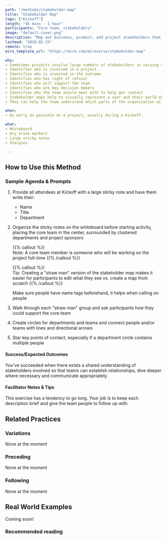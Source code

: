 ```yaml
---
path: "/methods/stakeholder-map"
title: "Stakeholder Map"
tags: ["Kickoff"]
length: "45 mins - 1 hour"
participants: "Core team, stakeholders"
image: "default-cover.png"
description: "Map out business, product, and project stakeholders that may impact or interact with the core team"
lastmod: "2019-02-25"
remote: true
miro_template_url: "https://miro.com/miroverse/stakeholder-map"

why:
- Sometimes projects involve large numbers of stakeholders in varying departments, and they need to be identified.
- Identifies who is involved in a project
- Identifies who is invested in the outcome
- Identifies who has right of refusal
- Identifies who will support the team
- Identifies who are key decision makers
- Identifies who the team should meet with to help get context
- Stakeholder maps help to visually represent a user and their world while showing connections within a context such as an organization. 
- They can help the team understand which parts of the organization will be affected by what is built.

when:
- As early as possible on a project, usually during a Kickoff.  

what:
- Whiteboard
- Dry erase markers
- Large sticky notes
- Sharpies

---
```

## How to Use this Method
### Sample Agenda & Prompts
1. Provide all attendees at Kickoff with a large sticky note and have them write their:

   - Name
   - Title
   - Department

1. Organize the sticky notes on the whiteboard before starting activity, placing the core team in the center, surrounded by clustered departments and project sponsors

   {{% callout %}}   
   Note: A core team member is someone who will be working on the project full-time
   {{% /callout %}}   

   {{% callout %}}   
   Tip: Creating a "straw man" version of the stakeholder map makes it easier for participants to edit what they see vs. create a map from scratch
   {{% /callout %}}   

   Make sure people have name tags beforehand, it helps when calling on people
  
1. Walk through each "straw man" group and ask participants how they could support the core team

1. Create circles for departments and teams and connect people and/or teams with lines and directional arrows

1. Star key points of contact, especially if a department circle contains multiple people

#### Success/Expected Outcomes
You've succeeded when there exists a shared understanding of stakeholders involved so that teams can establish relationships, dive deeper where necessary and communicate appropriately.

#### Facilitator Notes & Tips

This exercise has a tendency to go long. Your job is to keep each description brief and give the team people to follow up with.

## Related Practices

### Variations

None at the moment

### Preceding

None at the moment

### Following

None at the moment

## Real World Examples
Coming soon! 

### Recommended reading


